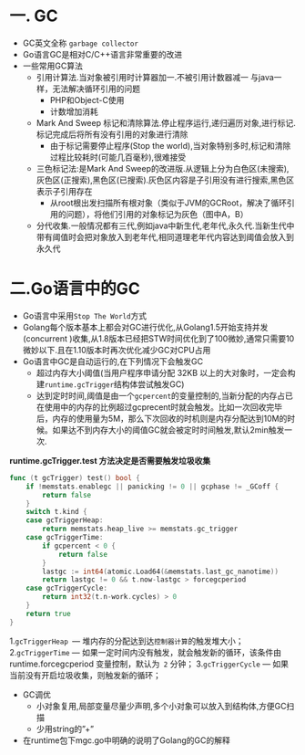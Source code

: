 # 一. GC

* GC英文全称 `garbage collector`
* Go语言GC是相对C/C++语言非常重要的改进
* 一些常用GC算法
  * 引用计算法.当对象被引用时计算器加一.不被引用计数器减一  与java一样，无法解决循环引用的问题
    * PHP和Object-C使用
    * 计数增加消耗
  * Mark And Sweep 标记和清除算法.停止程序运行,递归遍历对象,进行标记.标记完成后将所有没有引用的对象进行清除
    * 由于标记需要停止程序(Stop the world),当对象特别多时,标记和清除过程比较耗时(可能几百毫秒),很难接受
  * 三色标记法:是Mark And Sweep的改进版.从逻辑上分为白色区(未搜索),灰色区(正搜索),黑色区(已搜索).灰色区内容是子引用没有进行搜索,黑色区表示子引用存在
    - 从root根出发扫描所有根对象（类似于JVM的GCRoot，解决了循环引用的问题），将他们引用的对象标记为灰色（图中A，B）
  * 分代收集.一般情况都有三代,例如java中新生代,老年代,永久代.当新生代中带有阈值时会把对象放入到老年代,相同道理老年代内容达到阈值会放入到永久代

# 二.Go语言中的GC

* Go语言中采用`Stop The World`方式
* Golang每个版本基本上都会对GC进行优化,从Golang1.5开始支持并发(concurrent )收集,从1.8版本已经把STW时间优化到了100微妙,通常只需要10微妙以下.且在1.10版本时再次优化减少GC对CPU占用
* Go语言中GC是自动运行的,在下列情况下会触发GC
  * 超过内存大小阈值(当用户程序申请分配 32KB 以上的大对象时，一定会构建` runtime.gcTrigger `结构体尝试触发GC)
  * 达到定时时间,阈值是由一个`gcpercent`的变量控制的,当新分配的内存占已在使用中的内存的比例超过gcprecent时就会触发。比如一次回收完毕后，内存的使用量为5M，那么下次回收的时机则是内存分配达到10M的时候。如果达不到内存大小的阈值GC就会被定时时间触发,默认2min触发一次.

 **runtime.gcTrigger.test 方法决定是否需要触发垃圾收集**
```go
func (t gcTrigger) test() bool {
	if !memstats.enablegc || panicking != 0 || gcphase != _GCoff {
		return false
	}
	switch t.kind {
	case gcTriggerHeap:
		return memstats.heap_live >= memstats.gc_trigger
	case gcTriggerTime:
		if gcpercent < 0 {
			return false
		}
		lastgc := int64(atomic.Load64(&memstats.last_gc_nanotime))
		return lastgc != 0 && t.now-lastgc > forcegcperiod
	case gcTriggerCycle:
		return int32(t.n-work.cycles) > 0
	}
	return true
}
```
1.`gcTriggerHeap `— 堆内存的分配达到达`控制器计算`的触发堆大小；
2.`gcTriggerTime` — 如果一定时间内没有触发，就会触发新的循环，该条件由 runtime.forcegcperiod 变量控制，默认为` 2` 分钟；
3.`gcTriggerCycle` — 如果当前没有开启垃圾收集，则触发新的循环；




* GC调优
  * 小对象复用,局部变量尽量少声明,多个小对象可以放入到结构体,方便GC扫描
  * 少用string的”+”
* 在runtime包下mgc.go中明确的说明了Golang的GC的解释

